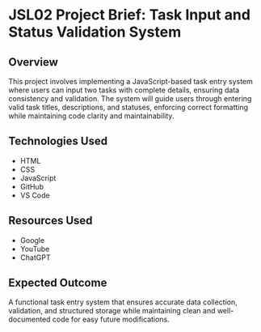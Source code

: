 # JSL02 Project Brief: Task Input and Status Validation System

## Overview

This project involves implementing a JavaScript-based task entry system where users can input two tasks with complete details, ensuring data consistency and validation. The system will guide users through entering valid task titles, descriptions, and statuses, enforcing correct formatting while maintaining code clarity and maintainability.

## Technologies Used
- HTML  
- CSS  
- JavaScript  
- GitHub  
- VS Code  

## Resources Used
- Google  
- YouTube  
- ChatGPT  

## Expected Outcome

A functional task entry system that ensures accurate data collection, validation, and structured storage while maintaining clean and well-documented code for easy future modifications.

